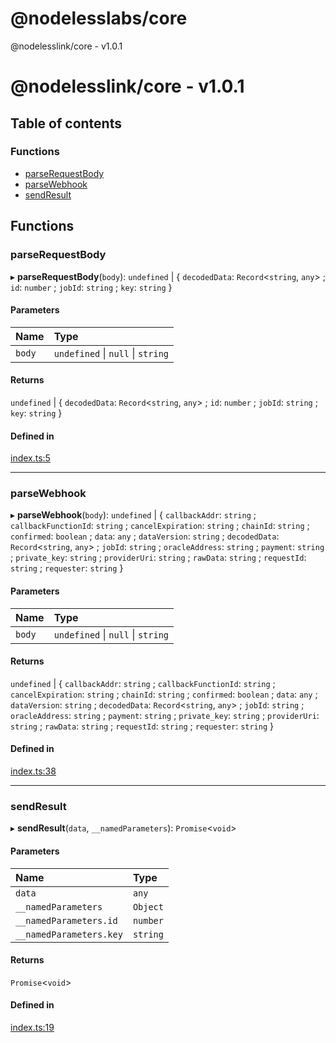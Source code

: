 
<a name="readmemd"></a>

# @nodelesslabs/core

<a name="_librarymd"></a>

@nodelesslink/core - v1.0.1

# @nodelesslink/core - v1.0.1

## Table of contents

### Functions

- [parseRequestBody](#parserequestbody)
- [parseWebhook](#parsewebhook)
- [sendResult](#sendresult)

## Functions

### parseRequestBody

▸ **parseRequestBody**(`body`): `undefined` \| { `decodedData`: `Record`<`string`, `any`\> ; `id`: `number` ; `jobId`: `string` ; `key`: `string`  }

#### Parameters

| Name | Type |
| :------ | :------ |
| `body` | `undefined` \| ``null`` \| `string` |

#### Returns

`undefined` \| { `decodedData`: `Record`<`string`, `any`\> ; `id`: `number` ; `jobId`: `string` ; `key`: `string`  }

#### Defined in

[index.ts:5](https://github.com/statechangelabs/chainlinkfall2022/blob/ef46d81/listener/src/index.ts#L5)

___

### parseWebhook

▸ **parseWebhook**(`body`): `undefined` \| { `callbackAddr`: `string` ; `callbackFunctionId`: `string` ; `cancelExpiration`: `string` ; `chainId`: `string` ; `confirmed`: `boolean` ; `data`: `any` ; `dataVersion`: `string` ; `decodedData`: `Record`<`string`, `any`\> ; `jobId`: `string` ; `oracleAddress`: `string` ; `payment`: `string` ; `private_key`: `string` ; `providerUri`: `string` ; `rawData`: `string` ; `requestId`: `string` ; `requester`: `string`  }

#### Parameters

| Name | Type |
| :------ | :------ |
| `body` | `undefined` \| ``null`` \| `string` |

#### Returns

`undefined` \| { `callbackAddr`: `string` ; `callbackFunctionId`: `string` ; `cancelExpiration`: `string` ; `chainId`: `string` ; `confirmed`: `boolean` ; `data`: `any` ; `dataVersion`: `string` ; `decodedData`: `Record`<`string`, `any`\> ; `jobId`: `string` ; `oracleAddress`: `string` ; `payment`: `string` ; `private_key`: `string` ; `providerUri`: `string` ; `rawData`: `string` ; `requestId`: `string` ; `requester`: `string`  }

#### Defined in

[index.ts:38](https://github.com/statechangelabs/chainlinkfall2022/blob/ef46d81/listener/src/index.ts#L38)

___

### sendResult

▸ **sendResult**(`data`, `__namedParameters`): `Promise`<`void`\>

#### Parameters

| Name | Type |
| :------ | :------ |
| `data` | `any` |
| `__namedParameters` | `Object` |
| `__namedParameters.id` | `number` |
| `__namedParameters.key` | `string` |

#### Returns

`Promise`<`void`\>

#### Defined in

[index.ts:19](https://github.com/statechangelabs/chainlinkfall2022/blob/ef46d81/listener/src/index.ts#L19)
